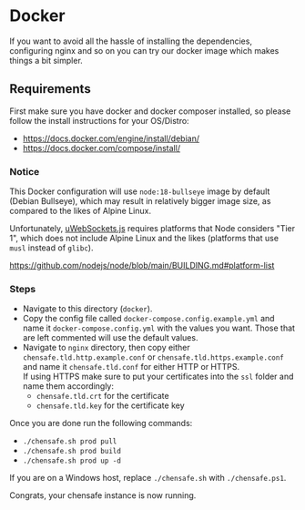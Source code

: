 # Docker

If you want to avoid all the hassle of installing the dependencies, configuring nginx and so on you can try our docker image which makes things a bit simpler.

## Requirements

First make sure you have docker and docker composer installed, so please follow the install instructions for your OS/Distro:
- https://docs.docker.com/engine/install/debian/
- https://docs.docker.com/compose/install/

### Notice

This Docker configuration will use `node:18-bullseye` image by default (Debian Bullseye), which may result in relatively bigger image size, as compared to the likes of Alpine Linux.

Unfortunately, [uWebSockets.js](https://github.com/uNetworking/uWebSockets.js/) requires platforms that Node considers "Tier 1", which does not include Alpine Linux and the likes (platforms that use `musl` instead of `glibc`).

https://github.com/nodejs/node/blob/main/BUILDING.md#platform-list

### Steps

- Navigate to this directory (`docker`).
- Copy the config file called `docker-compose.config.example.yml` and name it `docker-compose.config.yml` with the values you want. Those that are left commented will use the default values.
- Navigate to `nginx` directory, then copy either `chensafe.tld.http.example.conf` or `chensafe.tld.https.example.conf` and name it `chensafe.tld.conf` for either HTTP or HTTPS.  
  If using HTTPS make sure to put your certificates into the `ssl` folder and name them accordingly:
  - `chensafe.tld.crt` for the certificate
  - `chensafe.tld.key` for the certificate key

Once you are done run the following commands:

- `./chensafe.sh prod pull`
- `./chensafe.sh prod build`
- `./chensafe.sh prod up -d`

If you are on a Windows host, replace `./chensafe.sh` with `./chensafe.ps1`.

Congrats, your chensafe instance is now running.
